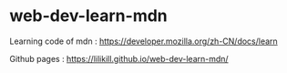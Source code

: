 # web-dev-learn-mdn
Learning code of mdn : https://developer.mozilla.org/zh-CN/docs/learn

Github pages : https://lilikill.github.io/web-dev-learn-mdn/
